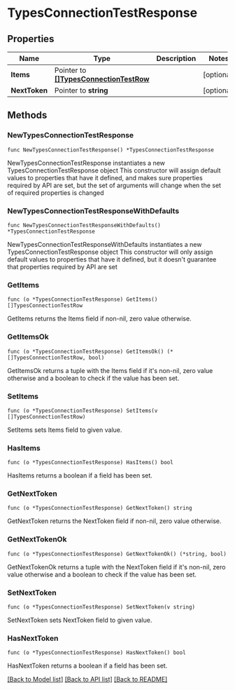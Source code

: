 # TypesConnectionTestResponse

## Properties

Name | Type | Description | Notes
------------ | ------------- | ------------- | -------------
**Items** | Pointer to [**[]TypesConnectionTestRow**](TypesConnectionTestRow.md) |  | [optional] 
**NextToken** | Pointer to **string** |  | [optional] 

## Methods

### NewTypesConnectionTestResponse

`func NewTypesConnectionTestResponse() *TypesConnectionTestResponse`

NewTypesConnectionTestResponse instantiates a new TypesConnectionTestResponse object
This constructor will assign default values to properties that have it defined,
and makes sure properties required by API are set, but the set of arguments
will change when the set of required properties is changed

### NewTypesConnectionTestResponseWithDefaults

`func NewTypesConnectionTestResponseWithDefaults() *TypesConnectionTestResponse`

NewTypesConnectionTestResponseWithDefaults instantiates a new TypesConnectionTestResponse object
This constructor will only assign default values to properties that have it defined,
but it doesn't guarantee that properties required by API are set

### GetItems

`func (o *TypesConnectionTestResponse) GetItems() []TypesConnectionTestRow`

GetItems returns the Items field if non-nil, zero value otherwise.

### GetItemsOk

`func (o *TypesConnectionTestResponse) GetItemsOk() (*[]TypesConnectionTestRow, bool)`

GetItemsOk returns a tuple with the Items field if it's non-nil, zero value otherwise
and a boolean to check if the value has been set.

### SetItems

`func (o *TypesConnectionTestResponse) SetItems(v []TypesConnectionTestRow)`

SetItems sets Items field to given value.

### HasItems

`func (o *TypesConnectionTestResponse) HasItems() bool`

HasItems returns a boolean if a field has been set.

### GetNextToken

`func (o *TypesConnectionTestResponse) GetNextToken() string`

GetNextToken returns the NextToken field if non-nil, zero value otherwise.

### GetNextTokenOk

`func (o *TypesConnectionTestResponse) GetNextTokenOk() (*string, bool)`

GetNextTokenOk returns a tuple with the NextToken field if it's non-nil, zero value otherwise
and a boolean to check if the value has been set.

### SetNextToken

`func (o *TypesConnectionTestResponse) SetNextToken(v string)`

SetNextToken sets NextToken field to given value.

### HasNextToken

`func (o *TypesConnectionTestResponse) HasNextToken() bool`

HasNextToken returns a boolean if a field has been set.


[[Back to Model list]](../README.md#documentation-for-models) [[Back to API list]](../README.md#documentation-for-api-endpoints) [[Back to README]](../README.md)


